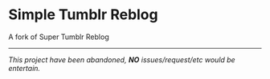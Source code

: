 # Simple Tumblr Reblog

A fork of Super Tumblr Reblog

----

_This project have been abandoned, **NO** issues/request/etc would be entertain._
